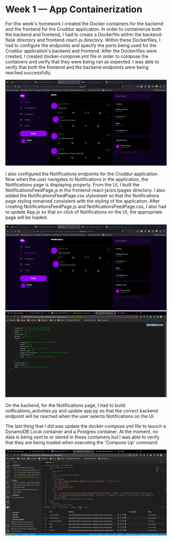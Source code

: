 # Week 1 — App Containerization

For this week's homework I created the Docker containers for the backend and the frontend for the Cruddur application. In order to containerize both the backend and frontend, I had to create a Dockerfile within the backend-flask directory and frontend-react-js directory. Within these Dockerfiles, I had to configure the endpoints and specify the ports being used for the Cruddur application's backend and frontend. After the Dockerfiles were created, I created docker-compose.yml file in order to compose the containers and verify that they were being run as expected. I was able to verify that both the frontend and the backend endpoints were being reached successfully.

![Cruddur Home Frontend](./screenshots/week1/CruddurHome.png)

I also configured the Notifications endpoints for the Cruddur application. Now when the user navigates to Notifications in the application, the Notifications page is displaying properly. From the UI, I built the  NotificationsFeedPage.js in the frontend-react-js/src/pages directory. I also added the NotificationsFeedPage.css stylesheet so that the Notifications page styling remained consistent with the styling of the application. After creating NotificationsFeedPage.js and NotificationsFeedPage.css, I also had to update App.js so that on click of Notifications on the UI, the appropriate page will be loaded.

![Cruddur Notifications](./screenshots/week1/CruddurNotifications.png)
![Cruddur Notifications Backend](./screenshots/week1/CruddurNotifsBackend.png)

On the backend, for the Notifications page, I had to build notfications_activities.py and update app.py so that the correct backend endpoint will be reached when the user selects Notifications on the UI.

The last thing that I did was update the docker-compose.yml file to launch a DynamoDB Local container and a Postgres container. At the moment, no data is being sent to or stored in these containers but I was able to verify that they are being loaded when executing the 'Compose Up' command.

![Docker Container Builds and Ports](./screenshots/week1/Docker_Ports.png)